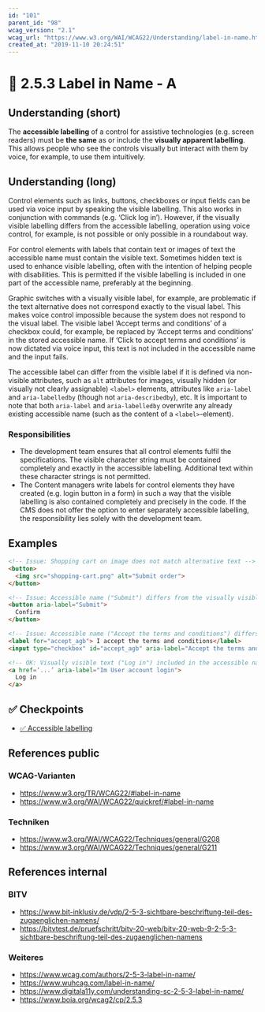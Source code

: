 ```yaml
---
id: "101"
parent_id: "98"
wcag_version: "2.1"
wcag_url: "https://www.w3.org/WAI/WCAG22/Understanding/label-in-name.html"
created_at: "2019-11-10 20:24:51"
---
```


# 📜 2.5.3 Label in Name - A

## Understanding (short)

The **accessible labelling** of a control for assistive technologies (e.g. screen readers) must be **the same** as or include the **visually apparent labelling**. This allows people who see the controls visually but interact with them by voice, for example, to use them intuitively.

## Understanding (long)

Control elements such as links, buttons, checkboxes or input fields can be used via voice input by speaking the visible labelling. This also works in conjunction with commands (e.g. ‘Click log in’). However, if the visually visible labelling differs from the accessible labelling, operation using voice control, for example, is not possible or only possible in a roundabout way.

For control elements with labels that contain text or images of text the accessible name must contain the visible text. Sometimes hidden text is used to enhance visible labelling, often with the intention of helping people with disabilities. This is permitted if the visible labelling is included in one part of the accessible name, preferably at the beginning.

Graphic switches with a visually visible label, for example, are problematic if the text alternative does not correspond exactly to the visual label. This makes voice control impossible because the system does not respond to the visual label. The visible label ‘Accept terms and conditions’ of a checkbox could, for example, be replaced by ‘Accept terms and conditions’ in the stored accessible name. If ‘Click to accept terms and conditions’ is now dictated via voice input, this text is not included in the accessible name and the input fails.

The accessible label can differ from the visible label if it is defined via non-visible attributes, such as `alt` attributes for images, visually hidden (or visually not clearly assignable) `<label>` elements, attributes like `aria-label` and `aria-labelledby` (though not `aria-describedby`), etc. It is important to note that both `aria-label` and `aria-labelledby` overwrite any already existing accessible name (such as the content of a `<label>`-element).

### Responsibilities

- The development team ensures that all control elements fulfil the specifications. The visible character string must be contained completely and exactly in the accessible labelling. Additional text within these character strings is not permitted.
- The Content managers write labels for control elements they have created (e.g. login button in a form) in such a way that the visible labelling is also contained completely and precisely in the code. If the CMS does not offer the option to enter separately accessible labelling, the responsibility lies solely with the development team.

## Examples

```html
<!-- Issue: Shopping cart on image does not match alternative text -->
<button>
  <img src="shopping-cart.png" alt="Submit order">
</button>

<!-- Issue: Accessible name ("Submit") differs from the visually visible text ("Confirm") -->
<button aria-label="Submit">
  Confirm
</button>

<!-- Issue: Accessible name ("Accept the terms and conditions") differs from the visually visible text ("I accept the ") -->
<label for="accept_agb"> I accept the terms and conditions</label>
<input type="checkbox" id="accept_agb" aria-label="Accept the terms and conditions" />

<!-- OK: Visually visible text ("Log in") included in the accessible name ("Log in to user account") -->
<a href=‘...’ aria-label="Im User account login">
  Log in
</a>
```

## ✅ Checkpoints

- [✅ Accessible labelling](accessible-labelling)

## References public

### WCAG-Varianten
- <https://www.w3.org/TR/WCAG22/#label-in-name>
- <https://www.w3.org/WAI/WCAG22/quickref/#label-in-name>

### Techniken
- <https://www.w3.org/WAI/WCAG22/Techniques/general/G208>
- <https://www.w3.org/WAI/WCAG22/Techniques/general/G211>

## References internal

### BITV
- <https://www.bit-inklusiv.de/vdp/2-5-3-sichtbare-beschriftung-teil-des-zugaenglichen-namens/>
- <https://bitvtest.de/pruefschritt/bitv-20-web/bitv-20-web-9-2-5-3-sichtbare-beschriftung-teil-des-zugaenglichen-namens>

### Weiteres
- <https://www.wcag.com/authors/2-5-3-label-in-name/>
- <https://www.wuhcag.com/label-in-name/>
- <https://www.digitala11y.com/understanding-sc-2-5-3-label-in-name/>
- <https://www.boia.org/wcag2/cp/2.5.3>